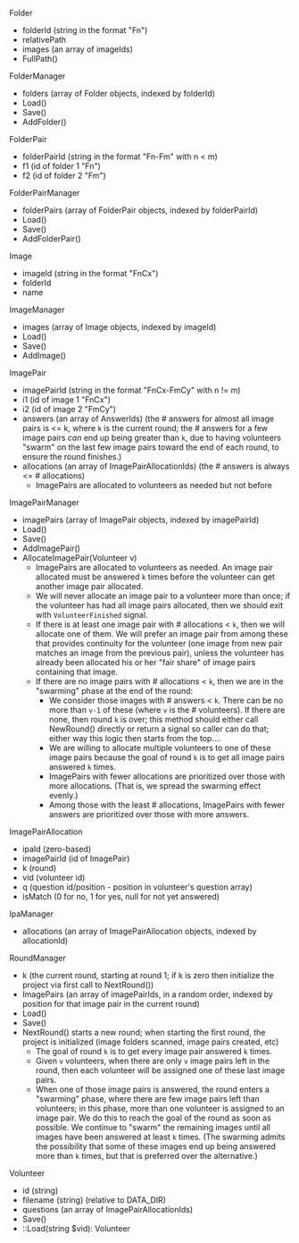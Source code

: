 Folder 
- folderId (string in the format "Fn")
- relativePath
- images (an array of imageIds)
- FullPath()

FolderManager
- folders (array of Folder objects, indexed by folderId)
- Load()
- Save()
- AddFolder()

FolderPair
- folderPairId (string in the format "Fn-Fm" with n < m)
- f1 (id of folder 1 "Fn")
- f2 (id of folder 2 "Fm")

FolderPairManager
- folderPairs (array of FolderPair objects, indexed by folderPairId)
- Load()
- Save()
- AddFolderPair()

Image
- imageId (string in the format "FnCx")
- folderId
- name

ImageManager
- images (array of Image objects, indexed by imageId)
- Load()
- Save()
- AddImage()

ImagePair
- imagePairId (string in the format "FnCx-FmCy" with n != m)
- i1 (id of image 1 "FnCx")
- i2 (id of image 2 "FmCy")
- answers (an array of AnswerIds) (the # answers for almost all image pairs is <= k, where `k` is the current round; the # answers for a few image pairs _can_ end up being greater than `k`, due to having volunteers "swarm" on the last few image pairs toward the end of each round, to ensure the round finishes.)
- allocations (an array of ImagePairAllocationIds) (the # answers is always <= # allocations)
  - ImagePairs are allocated to volunteers as needed but not before

ImagePairManager
- imagePairs (array of ImagePair objects, indexed by imagePairId)
- Load()
- Save()
- AddImagePair()
- AllocateImagePair(Volunteer v)
  - ImagePairs are allocated to volunteers as needed. An image pair allocated must be answered `k` times before the volunteer can get another image pair allocated.
  - We will never allocate an image pair to a volunteer more than once; if the volunteer has had all image pairs allocated, then we should exit with `VolunteerFinished` signal.
  - If there is at least one image pair with # allocations < `k`, then we will allocate one of them. We will prefer an image pair from among these that provides continuity for the volunteer (one image from new pair matches an image from the previous pair), unless the volunteer has already been allocated his or her "fair share" of image pairs containing that image.
  - If there are no image pairs with # allocations < `k`, then we are in the "swarming" phase at the end of the round:
    - We consider those images with # answers < `k`. There can be no more than `v-1` of these (where `v` is the # volunteers). If there are none, then round `k` is over; this method should either call NewRound() directly or return a signal so caller can do that; either way this logic then starts from the top....
    - We are willing to allocate multiple volunteers to one of these image pairs because the goal of round `k` is to get all image pairs answered `k` times.
    - ImagePairs with fewer allocations are prioritized over those with more allocations. (That is, we spread the swarming effect evenly.)
    - Among those with the least # allocations, ImagePairs with fewer answers are prioritized over those with more answers.

ImagePairAllocation
- ipaId (zero-based)
- imagePairId (id of ImagePair)
- k (round)
- vid (volunteer id)
- q (question id/position - position in volunteer's question array)
- isMatch (0 for no, 1 for yes, null for not yet answered)

IpaManager
- allocations (an array of ImagePairAllocation objects, indexed by allocationId)

RoundManager
- k (the current round, starting at round 1; if k is zero then initialize the project via first call to NextRound()) 
- ImagePairs (an array of imagePairIds, in a random order, indexed by position for that image pair in the current round)
- Load()
- Save()
- NextRound() starts a new round; when starting the first round, the project is initialized (image folders scanned, image pairs created, etc)
  - The goal of round `k` is to get every image pair answered `k` times.
  - Given `v` volunteers, when there are only `v` image pairs left in the round, then each volunteer will be assigned one of these last image pairs.
  - When one of those image pairs is answered, the round enters a "swarming" phase, where there are few image pairs left than volunteers; in this phase, more than one volunteer is assigned to an image pair. We do this to reach the goal of the round as soon as possible. We continue to "swarm" the remaining images until all images have been answered at least `k` times. (The swarming admits the possibility that some of these images end up being answered more than `k` times, but that is preferred over the alternative.)

Volunteer
- id (string)
- filename (string) (relative to DATA_DIR)
- questions (an array of ImagePairAllocationIds)
- Save()
- ::Load(string $vid): Volunteer
